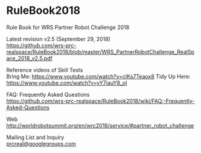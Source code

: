 # RuleBook2018
Rule Book for WRS Partner Robot Challenge 2018

Latest revision v2.5 (September 29, 2018)  
https://github.com/wrs-prc-realspace/RuleBook2018/blob/master/WRS_PartnerRobotChallenge_RealSpace_2018_v2.5.pdf

Reference videos of Skill Tests  
Bring Me: https://www.youtube.com/watch?v=clKs7Teaox8
Tidy Up Here: https://www.youtube.com/watch?v=yY7iauY8_oI

FAQ: Frequently Asked Questions  
https://github.com/wrs-prc-realspace/RuleBook2018/wiki/FAQ:-Frequently-Asked-Questions

Web  
http://worldrobotsummit.org/en/wrc2018/service/#partner_robot_challenge

Mailing List and Inquiry  
prcreal@googlegroups.com
